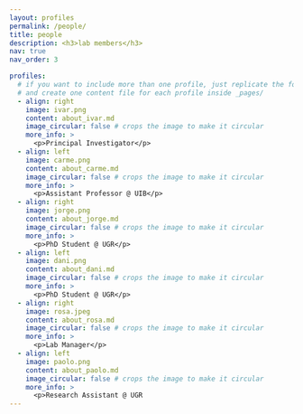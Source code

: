 ```yaml
---
layout: profiles
permalink: /people/
title: people
description: <h3>lab members</h3>
nav: true
nav_order: 3

profiles:
  # if you want to include more than one profile, just replicate the following block
  # and create one content file for each profile inside _pages/
  - align: right
    image: ivar.png
    content: about_ivar.md
    image_circular: false # crops the image to make it circular
    more_info: >
      <p>Principal Investigator</p>
  - align: left
    image: carme.png
    content: about_carme.md
    image_circular: false # crops the image to make it circular
    more_info: >
      <p>Assistant Professor @ UIB</p>
  - align: right
    image: jorge.png
    content: about_jorge.md
    image_circular: false # crops the image to make it circular
    more_info: >
      <p>PhD Student @ UGR</p>
  - align: left
    image: dani.png
    content: about_dani.md
    image_circular: false # crops the image to make it circular
    more_info: >
      <p>PhD Student @ UGR</p>
  - align: right
    image: rosa.jpeg
    content: about_rosa.md
    image_circular: false # crops the image to make it circular
    more_info: >
      <p>Lab Manager</p>
  - align: left
    image: paolo.png
    content: about_paolo.md
    image_circular: false # crops the image to make it circular
    more_info: >
      <p>Research Assistant @ UGR
---
```

